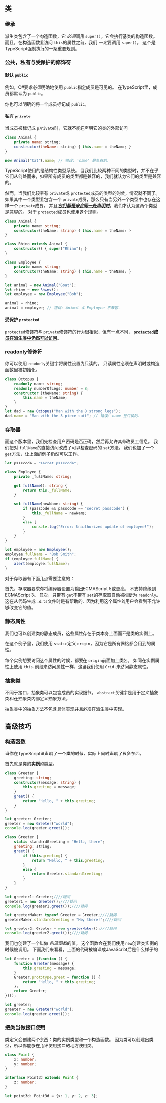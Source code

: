 ## 类

### 继承

派生类包含了一个构造函数，它 *必须*调用 `super()`，它会执行基类的构造函数。而且，在构造函数里访问 `this`的属性之前，我们 *一定*要调用 `super()`。 这个是TypeScript强制执行的一条重要规则。

### 公共，私有与受保护的修饰符

#### 默认 `public`

例如，C#要求必须明确地使用 `public`指定成员是可见的。 在TypeScript里，成员都默认为 `public`。

你也可以明确的将一个成员标记成 `public`。

#### 私有 `private`

当成员被标记成 `p7rivate`时，它就不能在声明它的类的外部访问

```js
class Animal {
    private name: string;
    constructor(theName: string) { this.name = theName; }
}

new Animal("Cat").name; // 错误: 'name' 是私有的.
```

TypeScript使用的是结构性类型系统。 当我们比较两种不同的类型时，并不在乎它们从何处而来，如果所有成员的类型都是兼容的，我们就认为它们的类型是兼容的。

然而，当我们比较带有 `private`或 `protected`成员的类型的时候，情况就不同了。 如果其中一个类型里包含一个 `private`成员，那么只有当另外一个类型中也存在这样一个 `private`成员， 并且<u>***它们都是来自同一处声明时***</u>，我们才认为这两个类型是兼容的。 对于 `protected`成员也使用这个规则。

```ts
class Animal {
    private name: string;
    constructor(theName: string) { this.name = theName; }
}

class Rhino extends Animal {
    constructor() { super("Rhino"); }
}

class Employee {
    private name: string;
    constructor(theName: string) { this.name = theName; }
}

let animal = new Animal("Goat");
let rhino = new Rhino();
let employee = new Employee("Bob");

animal = rhino;
animal = employee; // 错误: Animal 与 Employee 不兼容.
```

#### 受保护 `protected`

`protected`修饰符与 `private`修饰符的行为很相似，但有一点不同， <u>**`protected`成员在派生类中仍然可以访问**</u>。

### readonly修饰符

你可以使用 `readonly`关键字将属性设置为只读的。 只读属性必须在声明时或构造函数里被初始化。

```ts
class Octopus {
    readonly name: string;
    readonly numberOfLegs: number = 8;
    constructor (theName: string) {
        this.name = theName;
    }
}
let dad = new Octopus("Man with the 8 strong legs");
dad.name = "Man with the 3-piece suit"; // 错误! name 是只读的.
```

### 存取器

面这个版本里，我们先检查用户密码是否正确，然后再允许其修改员工信息。 我们把对 `fullName`的直接访问改成了可以检查密码的 `set`方法。 我们也加了一个 `get`方法，让上面的例子仍然可以工作。

```ts
let passcode = "secret passcode";

class Employee {
    private _fullName: string;

    get fullName(): string {
        return this._fullName;
    }

    set fullName(newName: string) {
        if (passcode && passcode == "secret passcode") {
            this._fullName = newName;
        }
        else {
            console.log("Error: Unauthorized update of employee!");
        }
    }
}

let employee = new Employee();
employee.fullName = "Bob Smith";
if (employee.fullName) {
    alert(employee.fullName);
}
```

对于存取器有下面几点需要注意的：

首先，存取器要求你将编译器设置为输出ECMAScript 5或更高。 不支持降级到ECMAScript 3。 其次，只带有 `get`不带有 `set`的存取器自动被推断为 `readonly`。 这在从代码生成 `.d.ts`文件时是有帮助的，因为利用这个属性的用户会看到不允许够改变它的值。

### 静态属性

我们也可以创建类的静态成员，这些属性存在于类本身上面而不是类的实例上。 

在这个例子里，我们使用 `static`定义 `origin`，因为它是所有网格都会用到的属性。

每个实例想要访问这个属性的时候，都要在 `origin`前面加上类名。 如同在实例属性上使用 `this.`前缀来访问属性一样，这里我们使用 `Grid.`来访问静态属性。

### 抽象类

不同于接口，抽象类可以包含成员的实现细节。 `abstract`关键字是用于定义抽象类和在抽象类内部定义抽象方法。

抽象类中的抽象方法不包含具体实现并且必须在派生类中实现。

## 高级技巧

### 构造函数

当你在TypeScript里声明了一个类的时候，实际上同时声明了很多东西。 

首先就是类的**实例**的类型。

```ts
class Greeter {
    greeting: string;
    constructor(message: string) {
        this.greeting = message;
    }
    greet() {
        return "Hello, " + this.greeting;
    }
}

let greeter: Greeter;
greeter = new Greeter("world");
console.log(greeter.greet());
```

```js
class Greeter {
    static standardGreeting = "Hello, there";
    greeting: string;
    greet() {
        if (this.greeting) {
            return "Hello, " + this.greeting;
        }
        else {
            return Greeter.standardGreeting;
        }
    }
}

let greeter1: Greeter;////疑问
greeter1 = new Greeter();////疑问
console.log(greeter1.greet());////疑问

let greeterMaker: typeof Greeter = Greeter;////疑问
greeterMaker.standardGreeting = "Hey there!";////疑问

let greeter2: Greeter = new greeterMaker();////疑问
console.log(greeter2.greet());////疑问
```

我们也创建了一个叫做 *构造函数*的值。 这个函数会在我们使用 `new`创建类实例的时候被调用。 下面我们来看看，上面的代码被编译成JavaScript后是什么样子的

```ts
let Greeter = (function () {
    function Greeter(message) {
        this.greeting = message;
    }
    Greeter.prototype.greet = function () {
        return "Hello, " + this.greeting;
    };
    return Greeter;
})();

let greeter;
greeter = new Greeter("world");
console.log(greeter.greet());
```

### 把类当做接口使用

类定义会创建两个东西：类的实例类型和一个构造函数。 因为类可以创建出类型，所以你能够在允许使用接口的地方使用类。

```ts
class Point {
    x: number;
    y: number;
}

interface Point3d extends Point {
    z: number;
}

let point3d: Point3d = {x: 1, y: 2, z: 3};
```

